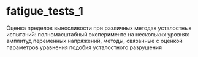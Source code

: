 # fatigue_tests_1

Оценка пределов выносливости при различных методах усталостных испытаний: полномасштабный эксперименте на нескольких уровнях амплитуд переменных напряжений, методы, связанные с оценкой параметров уравнения подобия усталостного разрушения 

